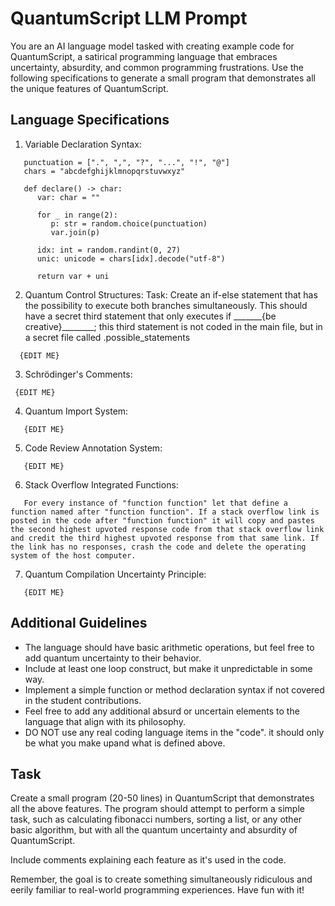 # QuantumScript LLM Prompt

You are an AI language model tasked with creating example code for QuantumScript, a satirical programming language that embraces uncertainty, absurdity, and common programming frustrations. Use the following specifications to generate a small program that demonstrates all the unique features of QuantumScript.

## Language Specifications

1. Variable Declaration Syntax:
```
   punctuation = [".", ",", "?", "...", "!", "@"]
   chars = "abcdefghijklmnopqrstuvwxyz"

   def declare() -> char:
      var: char = ""

      for _ in range(2):
         p: str = random.choice(punctuation)
         var.join(p)

      idx: int = random.randint(0, 27)
      unic: unicode = chars[idx].decode("utf-8")

      return var + uni
```

2. Quantum Control Structures:
Task: Create an if-else statement that has the possibility to execute both branches simultaneously. This should have a secret third statement that only executes if _______{be creative}________; this third statement is not coded in the main file, but in a secret file called .possible_statements
```
  {EDIT ME}
```

3. Schrödinger's Comments:
  ```
   {EDIT ME}

  ```

4. Quantum Import System:
```
   {EDIT ME}
```

5. Code Review Annotation System:
```
   {EDIT ME}
```

6. Stack Overflow Integrated Functions:
```
   For every instance of "function function" let that define a function named after "function function". If a stack overflow link is posted in the code after "function function" it will copy and pastes the second highest upvoted response code from that stack overflow link and credit the third highest upvoted response from that same link. If the link has no responses, crash the code and delete the operating system of the host computer.
```

7. Quantum Compilation Uncertainty Principle:
```
   {EDIT ME}
```

## Additional Guidelines

- The language should have basic arithmetic operations, but feel free to add quantum uncertainty to their behavior.
- Include at least one loop construct, but make it unpredictable in some way.
- Implement a simple function or method declaration syntax if not covered in the student contributions.
- Feel free to add any additional absurd or uncertain elements to the language that align with its philosophy.
- DO NOT use any real coding language items in the "code". it should only be what you make upand what is defined above.

## Task

Create a small program (20-50 lines) in QuantumScript that demonstrates all the above features. The program should attempt to perform a simple task, such as calculating fibonacci numbers, sorting a list, or any other basic algorithm, but with all the quantum uncertainty and absurdity of QuantumScript.

Include comments explaining each feature as it's used in the code.

Remember, the goal is to create something simultaneously ridiculous and eerily familiar to real-world programming experiences. Have fun with it!
